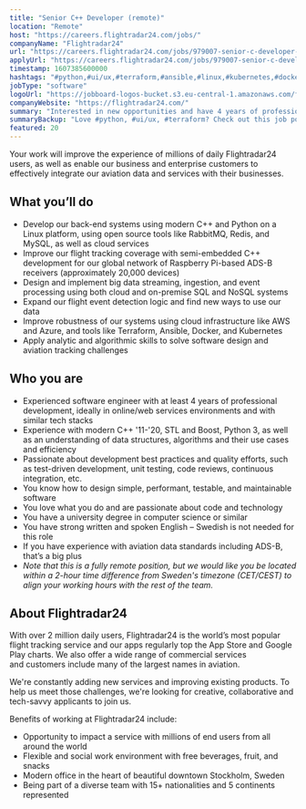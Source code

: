 ```yaml
---
title: "Senior C++ Developer (remote)"
location: "Remote"
host: "https://careers.flightradar24.com/jobs/"
companyName: "Flightradar24"
url: "https://careers.flightradar24.com/jobs/979007-senior-c-developer-remote"
applyUrl: "https://careers.flightradar24.com/jobs/979007-senior-c-developer-remote/applications/new?"
timestamp: 1607385600000
hashtags: "#python,#ui/ux,#terraform,#ansible,#linux,#kubernetes,#docker,#aws,#azure,#socialmedia"
jobType: "software"
logoUrl: "https://jobboard-logos-bucket.s3.eu-central-1.amazonaws.com/flightradar24"
companyWebsite: "https://flightradar24.com/"
summary: "Interested in new opportunities and have 4 years of professional development, ideally in online/web services environments and with similar tech stacks? Flightradar24 has a job opening for a senior c++ developer."
summaryBackup: "Love #python, #ui/ux, #terraform? Check out this job post!"
featured: 20
---
```


Your work will improve the experience of millions of daily Flightradar24 users, as well as enable our business and enterprise customers to effectively integrate our aviation data and services with their businesses.

## What you’ll do

*   Develop our back-end systems using modern C++ and Python on a Linux platform, using open source tools like RabbitMQ, Redis, and MySQL, as well as cloud services
*   Improve our flight tracking coverage with semi-embedded C++ development for our global network of Raspberry Pi-based ADS-B receivers (approximately 20,000 devices)
*   Design and implement big data streaming, ingestion, and event processing using both cloud and on-premise SQL and NoSQL systems
*   Expand our flight event detection logic and find new ways to use our data
*   Improve robustness of our systems using cloud infrastructure like AWS and Azure, and tools like Terraform, Ansible, Docker, and Kubernetes
*   Apply analytic and algorithmic skills to solve software design and aviation tracking challenges

## Who you are

*   Experienced software engineer with at least 4 years of professional development, ideally in online/web services environments and with similar tech stacks
*   Experience with modern C++ '11-'20, STL and Boost, Python 3, as well as an understanding of data structures, algorithms and their use cases and efficiency
*   Passionate about development best practices and quality efforts, such as test-driven development, unit testing, code reviews, continuous integration, etc.
*   You know how to design simple, performant, testable, and maintainable software
*   You love what you do and are passionate about code and technology
*   You have a university degree in computer science or similar
*   You have strong written and spoken English – Swedish is not needed for this role
*   If you have experience with aviation data standards including ADS-B, that’s a big plus
*   _Note that this is a fully remote position, but we would like you be located within a 2-hour time difference from Sweden's timezone (CET/CEST) to align your working hours with the rest of the team._

## About Flightradar24

With over 2 million daily users, Flightradar24 is the world’s most popular flight tracking service and our apps regularly top the App Store and Google Play charts. We also offer a wide range of commercial services and customers include many of the largest names in aviation. 

We're constantly adding new services and improving existing products. To help us meet those challenges, we're looking for creative, collaborative and tech-savvy applicants to join us.

Benefits of working at Flightradar24 include:

*   Opportunity to impact a service with millions of end users from all around the world
*   Flexible and social work environment with free beverages, fruit, and snacks
*   Modern office in the heart of beautiful downtown Stockholm, Sweden
*   Being part of a diverse team with 15+ nationalities and 5 continents represented
